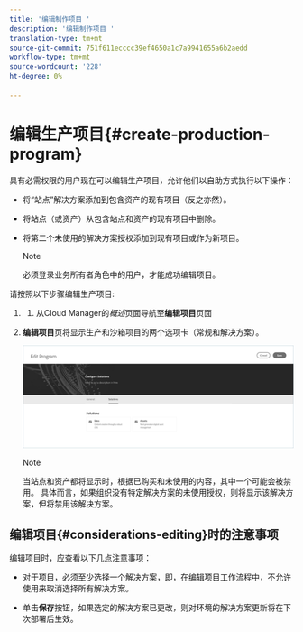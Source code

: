 ```yaml
---
title: '编辑制作项目 '
description: '编辑制作项目 '
translation-type: tm+mt
source-git-commit: 751f611ecccc39ef4650a1c7a9941655a6b2aedd
workflow-type: tm+mt
source-wordcount: '228'
ht-degree: 0%

---
```



# 编辑生产项目{#create-production-program}

具有必需权限的用户现在可以编辑生产项目，允许他们以自助方式执行以下操作：

* 将“站点”解决方案添加到包含资产的现有项目（反之亦然）。
* 将站点（或资产）从包含站点和资产的现有项目中删除。
* 将第二个未使用的解决方案授权添加到现有项目或作为新项目。

   >[!NOTE]
   >必须登录业务所有者角色中的用户，才能成功编辑项目。

请按照以下步骤编辑生产项目:

1. 
   1. 从Cloud Manager的&#x200B;*概述*&#x200B;页面导航至&#x200B;**编辑项目**&#x200B;页面

1. **编辑项目**&#x200B;页将显示生产和沙箱项目的两个选项卡（常规和解决方案）。

   ![](assets/edit-program.png)

   >[!NOTE]
   >当站点和资产都将显示时，根据已购买和未使用的内容，其中一个可能会被禁用。 具体而言，如果组织没有特定解决方案的未使用授权，则将显示该解决方案，但将禁用该解决方案。

## 编辑项目{#considerations-editing}时的注意事项

编辑项目时，应查看以下几点注意事项：

* 对于项目，必须至少选择一个解决方案，即，在编辑项目工作流程中，不允许使用来取消选择所有解决方案。

* 单击&#x200B;**保存**&#x200B;按钮，如果选定的解决方案已更改，则对环境的解决方案更新将在下次部署后生效。